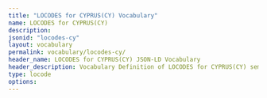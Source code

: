 ```yaml
---
title: "LOCODES for CYPRUS(CY) Vocabulary"
name: LOCODES for CYPRUS(CY) 
description: 
jsonid: "locodes-cy"
layout: vocabulary
permalink: vocabulary/locodes-cy/
header_name: LOCODES for CYPRUS(CY) JSON-LD Vocabulary
header_description: Vocabulary Definition of LOCODES for CYPRUS(CY) semantics in HTML format. JSON-LD format is available at [locodes-cy.jsonld](https://edi3.org/vocabulary/locodes-cy.jsonld)
type: locode
options:
---
```

